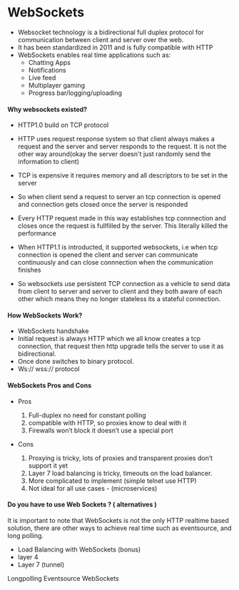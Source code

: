 # WebSockets

- Websocket technology is a bidirectional full duplex protocol for communication between client and server over the web.
- It has been standardized in 2011 and is fully compatible with HTTP
- WebSockets enables real time applications such as:
    - Chatting Apps
    - Notifications
    - Live feed
    - Multiplayer gaming
    - Progress bar/logging/uploading


#### Why websockets existed?

- HTTP1.0 build on TCP protocol
- HTTP uses request response system so that client always makes a request and the server and server responds to the request. It is not the other way around(okay the server doesn't just randomly send the information to client)

- TCP is expensive it requires memory and all descriptors to be set in the server

- So when client send a request to server an tcp connection is opened and connection gets closed once the server is responded
- Every HTTP request made in this way establishes tcp connnection and closes once the request is fullfilled by the server. This literally killed the performance

- When HTTP1.1 is introducted, it supported websockets, i.e when tcp connection is opened the client and server can communicate continuously and can close connnection when the communication finishes

- So websockets use persistent TCP connection  as a vehicle to send data from client to server and server to client and they both aware of each other which means they no longer stateless its a stateful connection. 


#### How WebSockets Work?
- WebSockets handshake 
- Initial request is always HTTP which we all know creates a tcp connection, that request then http upgrade tells the server to use it as bidirectional.  
- Once done switches to binary protocol. 
- Ws:// wss:// protocol 


#### WebSockets Pros and Cons

- Pros
    1. Full-duplex no need for constant polling  
    2. compatible with HTTP, so proxies know to deal with it
    3. Firewalls won’t block it doesn’t use a special port

- Cons
    1. Proxying is tricky, lots of proxies and transparent proxies don’t support it yet
    2. Layer 7 load balancing is tricky, timeouts on the load balancer. 
    3. More complicated to implement (simple telnet use HTTP)
    4. Not ideal for all use cases - (microservices)



#### Do you have to use Web Sockets ? ( alternatives  ) 
It is important to note that WebSockets is not the only HTTP realtime based solution, there are other ways to achieve real time such as eventsource, and long polling. 

- Load Balancing with WebSockets (bonus) 
- layer 4 
- Layer 7 (tunnel) 

Longpolling
Eventsource
WebSockets 